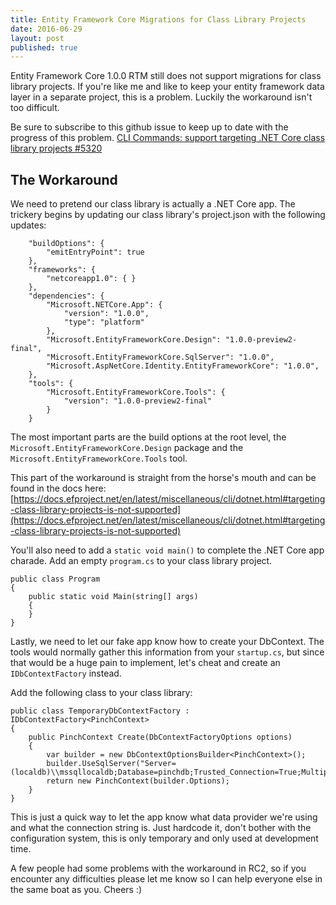 ```yaml
---
title: Entity Framework Core Migrations for Class Library Projects
date: 2016-06-29
layout: post
published: true
---
```


Entity Framework Core 1.0.0 RTM still does not support migrations for class library projects. If you're like me and like to keep your entity framework data layer in a separate project, this is a problem. Luckily the workaround isn't too difficult.

Be sure to subscribe to this github issue to keep up to date with the progress of this problem. [CLI Commands: support targeting .NET Core class library projects #5320](https://github.com/aspnet/EntityFramework/issues/5320#issuecomment-229415778)  

## The Workaround  
We need to pretend our class library is actually a .NET Core app. The trickery begins by updating our class library's project.json with the following updates:

```
    "buildOptions": {
        "emitEntryPoint": true
    },
    "frameworks": {
        "netcoreapp1.0": { }
    },
    "dependencies": {
        "Microsoft.NETCore.App": {
            "version": "1.0.0",
            "type": "platform"
        },
        "Microsoft.EntityFrameworkCore.Design": "1.0.0-preview2-final",
        "Microsoft.EntityFrameworkCore.SqlServer": "1.0.0",
        "Microsoft.AspNetCore.Identity.EntityFrameworkCore": "1.0.0",
    },
    "tools": {
        "Microsoft.EntityFrameworkCore.Tools": {
            "version": "1.0.0-preview2-final"
        }
    }
```

The most important parts are the build options at the root level, the `Microsoft.EntityFrameworkCore.Design` package and the `Microsoft.EntityFrameworkCore.Tools` tool.

This part of the workaround is straight from the horse's mouth and can be found in the docs here: [https://docs.efproject.net/en/latest/miscellaneous/cli/dotnet.html#targeting-class-library-projects-is-not-supported](https://docs.efproject.net/en/latest/miscellaneous/cli/dotnet.html#targeting-class-library-projects-is-not-supported) 

You'll also need to add a `static void main()` to complete the .NET Core app charade. Add an empty `program.cs` to your class library project.

```
public class Program
{
    public static void Main(string[] args)
    {
    }
}
```

Lastly, we need to let our fake app know how to create your DbContext. The tools would normally gather this information from your `startup.cs`, but since that would be a huge pain to implement, let's cheat and create an `IDbContextFactory` instead.

Add the following class to your class library:

```
public class TemporaryDbContextFactory : IDbContextFactory<PinchContext>
{
    public PinchContext Create(DbContextFactoryOptions options)
    {
        var builder = new DbContextOptionsBuilder<PinchContext>();
        builder.UseSqlServer("Server=(localdb)\\mssqllocaldb;Database=pinchdb;Trusted_Connection=True;MultipleActiveResultSets=true");
        return new PinchContext(builder.Options);
    }
}
```

This is just a quick way to let the app know what data provider we're using and what the connection string is. Just hardcode it, don't bother with the configuration system, this is only temporary and only used at development time.

A few people had some problems with the workaround in RC2, so if you encounter any difficulties please let me know so I can help everyone else in the same boat as you. Cheers :) 
